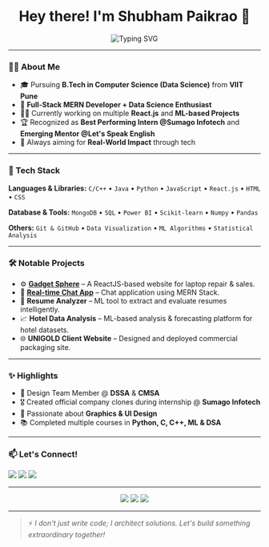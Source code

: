 <h1 align="center">Hey there! I'm Shubham Paikrao 👋</h1>

<p align="center">
  <img src="https://readme-typing-svg.demolab.com?font=Fira+Code&pause=1000&center=true&vCenter=true&width=500&lines=Dedicated+to+Growth+and+Code;Data+Science+%7C+MERN+Stack+Developer;Full+Stack+Problem+Solver;Building+Tech+that+Solves+Problems" alt="Typing SVG" />
</p>


---

### 🙋‍♂️ About Me

- 🎓 Pursuing **B.Tech in Computer Science (Data Science)** from **VIIT Pune**
- 🧠 **Full-Stack MERN Developer + Data Science Enthusiast**
- 🧑‍💻 Currently working on multiple **React.js** and **ML-based Projects**
- 🏆 Recognized as **Best Performing Intern @Sumago Infotech** and **Emerging Mentor @Let's Speak English**
- 🎯 Always aiming for **Real-World Impact** through tech

---

### 🧰 Tech Stack

**Languages & Libraries:**
`C/C++` • `Java` • `Python` • `JavaScript` • `React.js` • `HTML` • `CSS`

**Database & Tools:**
`MongoDB` • `SQL` • `Power BI` • `Scikit-learn` • `Numpy` • `Pandas`

**Others:**
`Git & GitHub` • `Data Visualization` • `ML Algorithms` • `Statistical Analysis`

---

### 🛠️ Notable Projects

- ⚙️ **[Gadget Sphere](https://github.com/shubhamp-2905/Gadget-Sphere)** – A ReactJS-based website for laptop repair & sales.
- 💬 **[Real-time Chat App](https://github.com/shubhamp-2905/fullstack-chat-app)** – Chat application using MERN Stack.
- 🧠 **Resume Analyzer** – ML tool to extract and evaluate resumes intelligently.
- 📈 **Hotel Data Analysis** – ML-based analysis & forecasting platform for hotel datasets.
- 🌐 **UNIGOLD Client Website** – Designed and deployed commercial packaging site.

---

### ✨ Highlights

- 📌 Design Team Member @ **DSSA** & **CMSA**
- 🎖️ Created official company clones during internship @ **Sumago Infotech**
- 🎨 Passionate about **Graphics & UI Design**
- 📚 Completed multiple courses in **Python, C, C++, ML & DSA**

---

### 📫 Let's Connect!

<a href="mailto:shubhampaikrao610@gmail.com"><img src="https://img.shields.io/badge/Email-%23D14836?style=for-the-badge&logo=gmail&logoColor=white" /></a>
<a href="https://www.linkedin.com/in/shubham-paikrao-7848162a7/"><img src="https://img.shields.io/badge/LinkedIn-%230077B5.svg?style=for-the-badge&logo=linkedin&logoColor=white" /></a>
<a href="https://github.com/shubhamp-2905"><img src="https://img.shields.io/badge/GitHub-%2312100E.svg?style=for-the-badge&logo=github&logoColor=white" /></a>

---

<p align="center">
  <img src="https://github-readme-stats.vercel.app/api?username=shubhamp-2905&show_icons=true&theme=tokyonight" />
  <img src="https://github-readme-streak-stats.herokuapp.com/?user=shubhamp-2905&theme=tokyonight" />
  <img src="https://github-readme-stats.vercel.app/api/top-langs/?username=shubhamp-2905&layout=compact&theme=tokyonight" />
</p>

---

> ⚡ *I don't just write code; I architect solutions. Let's build something extraordinary together!*
